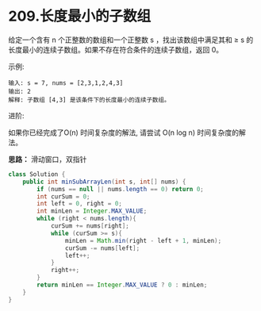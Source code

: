 # 209.长度最小的子数组

给定一个含有 n 个正整数的数组和一个正整数 s ，找出该数组中满足其和 ≥ s 的长度最小的连续子数组。如果不存在符合条件的连续子数组，返回 0。

示例: 
```
输入: s = 7, nums = [2,3,1,2,4,3]
输出: 2
解释: 子数组 [4,3] 是该条件下的长度最小的连续子数组。
```
进阶:

如果你已经完成了O(n) 时间复杂度的解法, 请尝试 O(n log n) 时间复杂度的解法。

__思路：__ 滑动窗口，双指针
```JAVA
class Solution {
    public int minSubArrayLen(int s, int[] nums) {
        if (nums == null || nums.length == 0) return 0;
        int curSum = 0;
        int left = 0, right = 0;
        int minLen = Integer.MAX_VALUE;
        while (right < nums.length){
            curSum += nums[right];
            while (curSum >= s){
                minLen = Math.min(right - left + 1, minLen);
                curSum -= nums[left];
                left++; 
            }
            right++;
        }
        return minLen == Integer.MAX_VALUE ? 0 : minLen;
    }
}
```